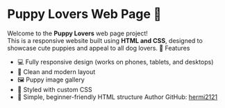 # Puppy Lovers Web Page 🐶

Welcome to the **Puppy Lovers** web page project!  
This is a responsive website built using **HTML and CSS**, designed to showcase cute puppies and appeal to all dog lovers.
 📱 Features

- 💻 Fully responsive design (works on phones, tablets, and desktops)
- 🐾 Clean and modern layout
- 🖼️ Puppy image gallery
- 🎨 Styled with custom CSS
- 🔗 Simple, beginner-friendly HTML structure
  Author
GitHub: [hermi2121](https://github.com/hermi2121)
